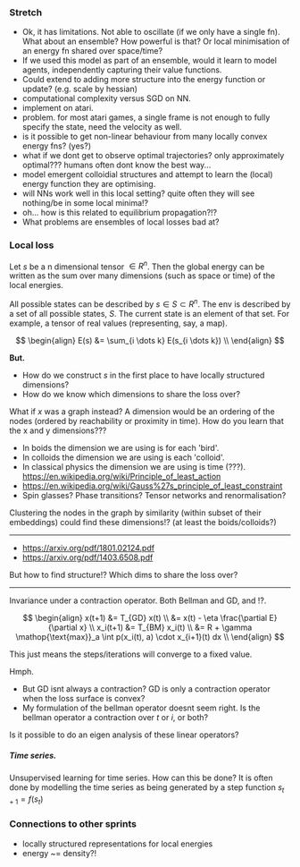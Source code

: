 ### Stretch

- Ok, it has limitations. Not able to oscillate (if we only have a single fn). What about an ensemble? How powerful is that? Or local minimisation of an energy fn shared over space/time?
- If we used this model as part of an ensemble, would it learn to model agents, independently capturing their value functions.
- Could extend to adding more structure into the energy function or update? (e.g. scale by hessian)
- computational complexity versus SGD on NN.
- implement on atari.
- problem. for most atari games, a single frame is not enough to fully specify the state, need the velocity as well.
- is it possible to get non-linear behaviour from many locally convex energy fns? (yes?)
- what if we dont get to observe optimal trajectories? only approximately optimal??? humans often dont know the best way...
- model emergent colloidial structures and attempt to learn the (local) energy function they are optimising.
- will NNs work well in this local setting? quite often they will see nothing/be in some local minima!?
- oh... how is this related to equilibrium propagation?!?
- What problems are ensembles of local losses bad at?

### Local loss

Let $s$ be a n dimensional tensor $\in R^n$. Then the global energy can be written as the sum over many dimensions (such as space or time) of the local energies.

All possible states can be described by $s\in S \subset R^n$. The env is described by a set of all possible states, $S$. The current state is an element of that set. For example, a tensor of real values (representing, say, a map).

$$
\begin{align}
E(s) &= \sum_{i \dots k} E(s_{i \dots k}) \\
\end{align}
$$


__But.__
- How do we construct $s$ in the first place to have locally structured dimensions?
- How do we know which dimensions to share the loss over?

What if $x$ was a graph instead? A dimension would be an ordering of the nodes (ordered by reachability or proximity in time).
How do you learn that the x and y dimensions???

- In boids the dimension we are using is for each 'bird'.
- In colloids the dimension we are using is each 'colloid'.
- In classical physics the dimension we are using is time (???). https://en.wikipedia.org/wiki/Principle_of_least_action
- https://en.wikipedia.org/wiki/Gauss%27s_principle_of_least_constraint
- Spin glasses? Phase transitions? Tensor networks and renormalisation?

Clustering the nodes in the graph by similarity (within subset of their embeddings) could find these dimensions!? (at least the boids/colloids?)

***

- https://arxiv.org/pdf/1801.02124.pdf
- https://arxiv.org/pdf/1403.6508.pdf

But how to find structure!? Which dims to share the loss over?

***


Invariance under a contraction operator. Both Bellman and GD, and !?.

$$
\begin{align}
x(t+1) &= T_{GD} x(t) \\
&= x(t) - \eta \frac{\partial E}{\partial x} \\
x_i(t+1) &= T_{BM} x_i(t) \\
&= R + \gamma \mathop{\text{max}}_a \int p(x_i(t), a) \cdot x_{i+1}(t) dx  \\
\end{align}
$$

This just means the steps/iterations will converge to a fixed value.

Hmph.
- But GD isnt always a contraction? GD is only a contraction operator when the loss surface is convex?
- My formulation of the bellman operator doesnt seem right. Is the bellman operator a contraction over $t$ or $i$, or both?

Is it possible to do an eigen analysis of these linear operators?

##### Time series.

Unsupervised learning for time series. How can this be done? It is often done by modelling the time series as being generated by a step function $s_{t+1} = f(s_t)$


### Connections to other sprints

- locally structured representations for local energies
- energy ~= density?!
